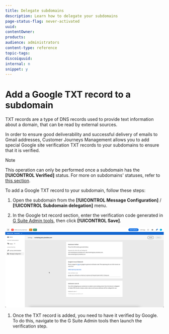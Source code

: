 ```yaml
---
title: Delegate subdomains
description: Learn how to delegate your subdomains
page-status-flag: never-activated
uuid: 
contentOwner:
products:
audience: administrators
content-type: reference
topic-tags: 
discoiquuid:
internal: n
snippet: y
---
```


# Add a Google TXT record to a subdomain

TXT records are a type of DNS records used to provide text information about a domain, that can be read by external sources.

In order to ensure good deliverability and successful delivery of emails to Gmail addresses, Customer Journeys Management allows you to add special Google site verification TXT records to your subdomains to ensure that it is verified.

>[!NOTE]
>
> This operation can only be performed once a subdomain has the **[!UICONTROL Verified]** status. For more on subdomains' statuses, refer to [this section](access-subdomains.md).

To add a Google TXT record to your subdomain, follow these steps:

1. Open the subdomain from the **[!UICONTROL Message Configuration]** / **[!UICONTROL Subdomain delegation]** menu.

1. In the Google txt record section, enter the verification code generated in [G Suite Admin tools](https://support.google.com/a/answer/183895), then click **[!UICONTROL Save]**.

![](../assets/subdomain-google-txt.png)
    
1. Once the TXT record is added, you need to have it verified by Google. To do this, navigate to the G Suite Admin tools then launch the verification step.
